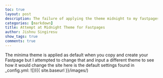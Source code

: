 ```yaml
---
toc: true
layout: post
description: The failure of applying the theme midnight to my fastpages
categories: [markdown]
title: Attempt at Midnight Theme for Fastpages
author: Jishnu Singiresu
show_tags: true
comments: true
---
```

The minima theme is applied as default when you copy and create your Fastpage but I attempted to change that and input a different theme to see how it would change the site here is the default settings found in _config.yml: 
![]({{ site.baseurl }}/images/)